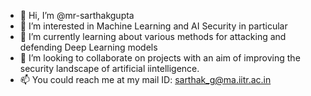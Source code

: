 - 👋 Hi, I’m @mr-sarthakgupta
- 👀 I’m interested in Machine Learning and AI Security in particular
- 🌱 I’m currently learning about various methods for attacking and defending Deep Learning models
- 💞️ I’m looking to collaborate on projects with an aim of improving the security landscape of artificial iintelligence.
- 📫 You could reach me at my mail ID: sarthak_g@ma.iitr.ac.in

<!---
mr-sarthakgupta/mr-sarthakgupta is a ✨ special ✨ repository because its `README.md` (this file) appears on your GitHub profile.
You can click the Preview link to take a look at your changes.
--->
